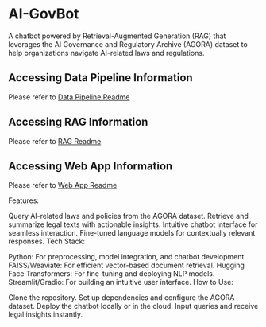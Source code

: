 # AI-GovBot
A chatbot powered by Retrieval-Augmented Generation (RAG) that leverages the AI Governance and Regulatory Archive (AGORA) dataset to help organizations navigate AI-related laws and regulations.


## Accessing Data Pipeline Information
Please refer to [Data Pipeline Readme](data/data-pipeline/README.md)

## Accessing RAG Information
Please refer to [RAG Readme](data/data-pipeline/README.md)

## Accessing Web App Information
Please refer to [Web App Readme](src/main/readme/README_web_app.md)

Features:

Query AI-related laws and policies from the AGORA dataset.
Retrieve and summarize legal texts with actionable insights.
Intuitive chatbot interface for seamless interaction.
Fine-tuned language models for contextually relevant responses.
Tech Stack:

Python: For preprocessing, model integration, and chatbot development.
FAISS/Weaviate: For efficient vector-based document retrieval.
Hugging Face Transformers: For fine-tuning and deploying NLP models.
Streamlit/Gradio: For building an intuitive user interface.
How to Use:

Clone the repository.
Set up dependencies and configure the AGORA dataset.
Deploy the chatbot locally or in the cloud.
Input queries and receive legal insights instantly.
